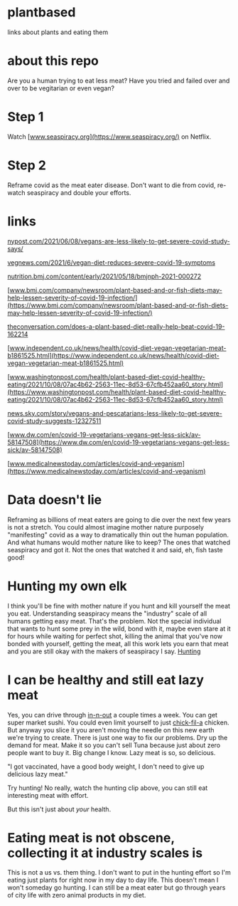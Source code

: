 # plantbased
links about plants and eating them

# about this repo
Are you a human trying to eat less meat? Have you tried and failed over and over to be vegitarian or even vegan?

# Step 1
Watch [www.seaspiracy.org](https://www.seaspiracy.org/) on Netflix.

# Step 2
Reframe covid as the meat eater disease. Don't want to die from covid, re-watch seaspiracy and double your efforts.

# links
[nypost.com/2021/06/08/vegans-are-less-likely-to-get-severe-covid-study-says/](https://nypost.com/2021/06/08/vegans-are-less-likely-to-get-severe-covid-study-says/)

[vegnews.com/2021/6/vegan-diet-reduces-severe-covid-19-symptoms](https://vegnews.com/2021/6/vegan-diet-reduces-severe-covid-19-symptoms)

[nutrition.bmj.com/content/early/2021/05/18/bmjnph-2021-000272](https://nutrition.bmj.com/content/early/2021/05/18/bmjnph-2021-000272)

[www.bmj.com/company/newsroom/plant-based-and-or-fish-diets-may-help-lessen-severity-of-covid-19-infection/](https://www.bmj.com/company/newsroom/plant-based-and-or-fish-diets-may-help-lessen-severity-of-covid-19-infection/)

[theconversation.com/does-a-plant-based-diet-really-help-beat-covid-19-162214](https://theconversation.com/does-a-plant-based-diet-really-help-beat-covid-19-162214)

[www.independent.co.uk/news/health/covid-diet-vegan-vegetarian-meat-b1861525.html](https://www.independent.co.uk/news/health/covid-diet-vegan-vegetarian-meat-b1861525.html)

[www.washingtonpost.com/health/plant-based-diet-covid-healthy-eating/2021/10/08/07ac4b62-2563-11ec-8d53-67cfb452aa60_story.html](https://www.washingtonpost.com/health/plant-based-diet-covid-healthy-eating/2021/10/08/07ac4b62-2563-11ec-8d53-67cfb452aa60_story.html)

[news.sky.com/story/vegans-and-pescatarians-less-likely-to-get-severe-covid-study-suggests-12327511](https://news.sky.com/story/vegans-and-pescatarians-less-likely-to-get-severe-covid-study-suggests-12327511)

[www.dw.com/en/covid-19-vegetarians-vegans-get-less-sick/av-58147508](https://www.dw.com/en/covid-19-vegetarians-vegans-get-less-sick/av-58147508)

[www.medicalnewstoday.com/articles/covid-and-veganism](https://www.medicalnewstoday.com/articles/covid-and-veganism)

# Data doesn't lie
Reframing as billions of meat eaters are going to die over the next few years is not a stretch. You could almost imagine mother nature purposely "manifesting" covid as a way to dramatically thin out the human population. And what humans would mother nature like to keep? The ones that watched seaspiracy and got it. Not the ones that watched it and said, eh, fish taste good!

# Hunting my own elk
I think you'll be fine with mother nature if you hunt and kill yourself the meat you eat. Understanding seaspiracy means the "industry" scale of all humans getting easy meat. That's the problem. Not the special individual that wants to hunt some prey in the wild, bond with it, maybe even stare at it for hours while waiting for perfect shot, killing the animal that you've now bonded with yourself, getting the meat, all this work lets you earn that meat and you are still okay with the makers of seaspiracy I say. [Hunting](https://www.youtube.com/watch?v=j3iVpSUriSg)

# I can be healthy and still eat lazy meat
Yes, you can drive through [in-n-out](https://www.in-n-out.com/) a couple times a week. You can get super market sushi. You could even limit yourself to just [chick-fil-a](https://www.chick-fil-a.com/) chicken. But anyway you slice it you aren't moving the needle on this new earth we're trying to create. There is just one way to fix our problems. Dry up the demand for meat. Make it so you can't sell Tuna because just about zero people want to buy it. Big change I know. Lazy meat is so, so delicious. 

"I got vaccinated, have a good body weight, I don't need to give up delicious lazy meat."

Try hunting! No really, watch the hunting clip above, you can still eat interesting meat with effort.

But this isn't just about *your* health.

# Eating meat is not obscene, collecting it at industry scales is
This is not a us vs. them thing. I don't want to put in the hunting effort so I'm eating just plants for right now in my day to day life.
This doesn't mean I won't someday go hunting. I can still be a meat eater but go through years of city life with zero animal products in my diet.





